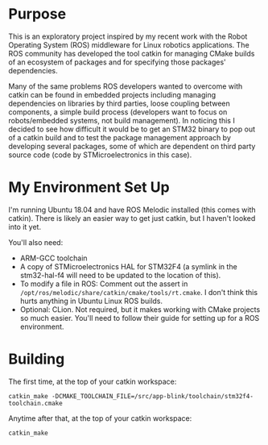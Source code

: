 # Purpose
This is an exploratory project inspired by my recent work with the 
Robot Operating System (ROS) middleware for Linux robotics applications. 
The ROS community has developed the tool catkin for managing CMake 
builds of an ecosystem of packages and for specifying those packages' 
dependencies.

Many of the same problems ROS developers wanted to overcome with catkin
can be found in embedded projects including managing dependencies on
libraries by third parties, loose coupling between components, a simple
build process (developers want to focus on robots/embedded systems, not
build management). In noticing this I decided to see how difficult it
would be to get an STM32 binary to pop out of a catkin build and to test
the package management approach by developing several packages, some of
which are dependent on third party source code (code by STMicroelectronics
in this case).

# My Environment Set Up
I'm running Ubuntu 18.04 and have ROS Melodic installed (this comes with
catkin). There is likely an easier way to get just catkin, but I haven't
looked into it yet.

You'll also need:
* ARM-GCC toolchain
* A copy of STMicroelectronics HAL for STM32F4 (a symlink in the stm32-hal-f4
will need to be updated to the location of this).
* To modify a file in ROS: Comment out the assert in 
`/opt/ros/melodic/share/catkin/cmake/tools/rt.cmake`. I don't think this hurts
anything in Ubuntu Linux ROS builds.
* Optional: CLion. Not required, but it makes working with CMake projects so
much easier. You'll need to follow their guide for setting up for a ROS
environment.

# Building
The first time, at the top of your catkin workspace:

`catkin_make -DCMAKE_TOOLCHAIN_FILE=/src/app-blink/toolchain/stm32f4-toolchain.cmake`

Anytime after that, at the top of your catkin workspace:

`catkin_make`
